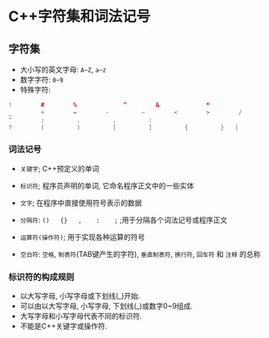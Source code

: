 # C++字符集和词法记号

## 字符集

+ 大小写的英文字母: `A~Z`, `a~z`
+ 数字字符: `0~9`
+ 特殊字符:

```cpp
!        #        %             ^        &             *        
_        +        =        -         ~        <        >        /        \          "         
"        ;         .         ,         :         
?        (         )         [         ]         {         }   |
```

### 词法记号

+ `关键字`; C++预定义的单词
+ `标识符`; 程序员声明的单词, 它命名程序正文中的一些实体
+ `文字`; 在程序中直接使用符号表示的数据
+ `分隔符`: `()   {}   ,    :    ;` ;用于分隔各个词法记号或程序正文

+ `运算符(操作符)`; 用于实现各种运算的符号
+ `空白符`: `空格`, `制表符`(TAB键产生的字符), `垂直制表符`, `换行符`, `回车符` 和 `注释` 的总称

### 标识符的构成规则

+ 以大写字母, 小写字母或下划线(_)开始.
+ 可以由以大写字母, 小写字母, 下划线(_)或数字0~9组成.
+ 大写字母和小写字母代表不同的标识符.
+ 不能是C++关键字或操作符.
  